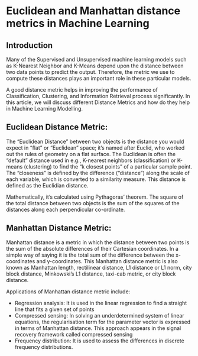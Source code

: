# Euclidean and Manhattan distance metrics in Machine Learning

## Introduction

Many of the Supervised and Unsupervised machine learning models such as K-Nearest Neighbor and K-Means depend upon the distance between two data points to predict the output. Therefore, the metric we use to compute these distances plays an important role in these particular models.

A good distance metric helps in improving the performance of Classification, Clustering, and Information Retrieval process significantly. In this article, we will discuss different Distance Metrics and how do they help in Machine Learning Modelling.

## Euclidean Distance Metric:

The “Euclidean Distance” between two objects is the distance you would expect in “flat” or “Euclidean” space; it’s named after Euclid, who worked out the rules of geometry on a flat surface.
The Euclidean is often the “default” distance used in e.g., K-nearest neighbors (classification) or K-means (clustering) to find the “k closest points” of a particular sample point. The “closeness” is defined by the difference (“distance”) along the scale of each variable, which is converted to a similarity measure. This distance is defined as the Euclidian distance.

Mathematically, it’s calculated using Pythagoras’ theorem. The square of the total distance between two objects is the sum of the squares of the distances along each perpendicular co-ordinate.

## Manhattan Distance Metric:

Manhattan distance is a metric in which the distance between two points is the sum of the absolute differences of their Cartesian coordinates. In a simple way of saying it is the total sum of the difference between the x-coordinates and y-coordinates.
This Manhattan distance metric is also known as Manhattan length, rectilinear distance, L1 distance or L1 norm, city block distance, Minkowski’s L1 distance, taxi-cab metric, or city block distance.

Applications of Manhattan distance metric include:

  * Regression analysis: It is used in the linear regression to find a straight line that fits a given set of points
  * Compressed sensing: In solving an underdetermined system of linear equations, the regularisation term for the parameter vector is expressed in terms of Manhattan distance. This approach appears in the signal recovery framework called compressed sensing
  * Frequency distribution: It is used to assess the differences in discrete frequency distributions.







